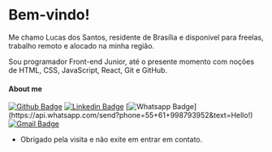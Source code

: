 
# Bem-vindo! 
 
Me chamo Lucas dos Santos, residente de Brasília e disponivel para freelas, trabalho remoto e alocado na minha região.
 
Sou programador Front-end Junior, até o presente momento com noções de HTML, CSS, JavaScript, React, Git e GitHub.
 
 
#### About me 
[![Github Badge](https://img.shields.io/badge/-Github-000?style=flat-square&logo=Github&logoColor=white&link=link_do_seu_perfil_no_github)](link_do_seu_perfil_no_github)
[![Linkedin Badge](https://img.shields.io/badge/-LinkedIn-blue?style=flat-square&logo=Linkedin&logoColor=white&link=https://www.linkedin.com/in/sousadelucas/)](https://www.linkedin.com/in/sousadelucas/)
[![Whatsapp Badge](https://img.shields.io/badge/-Whatsapp-4CA143?style=flat-square&labelColor=4CA143&logo=whatsapp&logoColor=white&link=https://api.whatsapp.com/send?phone=seu_telefone_55+DDD+número_de_telefone&text=Hello!)](https://api.whatsapp.com/send?phone=55+61+998793952&text=Hello!)
[![Gmail Badge](https://img.shields.io/badge/-Gmail-c14438?style=flat-square&logo=Gmail&logoColor=white&link=mailto:lucasantos1bio@gmail.com)](mailto:lucasantos1bio@gmail.com)
 
- Obrigado pela visita e não exite em entrar em contato.
 
